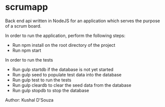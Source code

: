 # scrumapp
Back end api written in NodeJS for an application which serves the purpose of a scrum board.

In order to run the application, perform the following steps:
- Run npm install on the root directory of the project
- Run npm start

In order to run the tests
- Run gulp startdb if the database is not yet started
- Run gulp seed to populate test data into the database
- Run gulp test to run the tests
- Run gulp cleardb to clear the seed data from the database
- Run gulp stopdb to stop the database

Author: Kushal D'Souza
